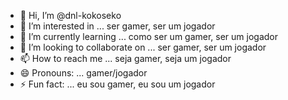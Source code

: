 - 👋 Hi, I’m @dnl-kokoseko
- 👀 I’m interested in ... ser gamer, ser um jogador
- 🌱 I’m currently learning ... como ser um gamer, ser um jogador
- 💞️ I’m looking to collaborate on ... ser gamer, ser um jogador
- 📫 How to reach me ... seja gamer, seja um jogador
- 😄 Pronouns: ... gamer/jogador
- ⚡ Fun fact: ... eu sou gamer, eu sou um jogador

<!---
dnl-kokoseko/dnl-kokoseko is a ✨ special ✨ repository because its `README.md` (this file) appears on your GitHub profile.
You can click the Preview link to take a look at your changes.
--->
